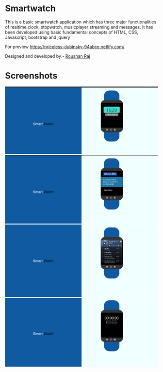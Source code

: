 # Smartwatch

This is a basic smartwatch application which has three major functionalities of realtime clock, stopwatch, musicplayer streaming and messages.
It has been developed using basic fundamental concepts of HTML, CSS, Javascript, bootstrap and jquery


For preview https://priceless-dubinsky-94abce.netlify.com/

Designed and developed by:- [Roushan Raj](https://github.com/ROUSHAN656/)

# Screenshots

![Alt text](https://github.com/ROUSHAN656/Smartwatch/blob/master/screenshots/Screenshot%20(45).png?raw=true)
![Alt text](https://github.com/ROUSHAN656/Smartwatch/blob/master/screenshots/Screenshot%20(46).png?raw=true)
![Alt text](https://github.com/ROUSHAN656/Smartwatch/blob/master/screenshots/Screenshot%20(47).png?raw=true)
![Alt text](https://github.com/ROUSHAN656/Smartwatch/blob/master/screenshots/Screenshot%20(49).png?raw=true)
